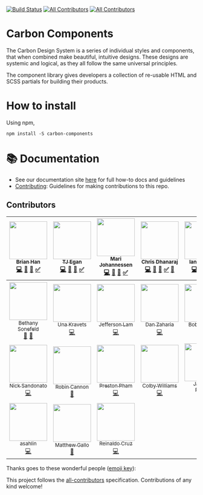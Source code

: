 [![Build Status](https://travis-ci.org/carbon-design-system/carbon-components.svg?branch=master)](https://travis-ci.org/carbon-design-system/carbon-components)
[![All Contributors](https://img.shields.io/badge/all_contributors-24-orange.svg?style=flat-square)](#contributors)
[![All Contributors](https://img.shields.io/badge/all_contributors-3-orange.svg?style=flat-square)](#contributors)

# Carbon Components

 The Carbon Design System is a series of individual styles and components, that when combined make beautiful, intuitive designs. These designs are systemic and logical, as they all follow the same universal principles.

The component library gives developers a collection of re-usable HTML and SCSS partials for building their products.

# How to install

Using npm,

```
npm install -S carbon-components
```

# :books: Documentation

* See our documentation site [here](http://carbondesignsystem.com/getting-started/developers) for full how-to docs and guidelines
* [Contributing](/docs/contributing.md): Guidelines for making contributions to this repo.

## Contributors

<!-- ALL-CONTRIBUTORS-LIST:START - Do not remove or modify this section -->
| [<img src="https://avatars3.githubusercontent.com/u/4185382?v=4" width="100px;"/><br /><sub>Brian Han</sub>](https://github.com/hellobrian)<br />[💻](https://github.com/carbon-design-system/carbon-components/commits?author=hellobrian "Code") [📖](https://github.com/carbon-design-system/carbon-components/commits?author=hellobrian "Documentation") [👀](#review-hellobrian "Reviewed Pull Requests") [✅](#tutorial-hellobrian "Tutorials") | [<img src="https://avatars1.githubusercontent.com/u/11928039?v=4" width="100px;"/><br /><sub>TJ Egan</sub>](http://tw15egan.github.io/portfolio)<br />[💻](https://github.com/carbon-design-system/carbon-components/commits?author=tw15egan "Code") [📖](https://github.com/carbon-design-system/carbon-components/commits?author=tw15egan "Documentation") [👀](#review-tw15egan "Reviewed Pull Requests") [✅](#tutorial-tw15egan "Tutorials") | [<img src="https://avatars0.githubusercontent.com/u/5447411?v=4" width="100px;"/><br /><sub>Mari Johannessen</sub>](http://www.marijohannessen.com)<br />[💻](https://github.com/carbon-design-system/carbon-components/commits?author=marijohannessen "Code") [📖](https://github.com/carbon-design-system/carbon-components/commits?author=marijohannessen "Documentation") [👀](#review-marijohannessen "Reviewed Pull Requests") [✅](#tutorial-marijohannessen "Tutorials") | [<img src="https://avatars2.githubusercontent.com/u/1266014?v=4" width="100px;"/><br /><sub>Chris Dhanaraj</sub>](http://twitter.com/chrisdhanaraj)<br />[💻](https://github.com/carbon-design-system/carbon-components/commits?author=chrisdhanaraj "Code") [📖](https://github.com/carbon-design-system/carbon-components/commits?author=chrisdhanaraj "Documentation") [👀](#review-chrisdhanaraj "Reviewed Pull Requests") [✅](#tutorial-chrisdhanaraj "Tutorials") [🔧](#tool-chrisdhanaraj "Tools") | [<img src="https://avatars2.githubusercontent.com/u/5481782?v=4" width="100px;"/><br /><sub>Ian Fleming</sub>](http://ianfleming.me/)<br />[💻](https://github.com/carbon-design-system/carbon-components/commits?author=iangfleming "Code") [📖](https://github.com/carbon-design-system/carbon-components/commits?author=iangfleming "Documentation") [👀](#review-iangfleming "Reviewed Pull Requests") [✅](#tutorial-iangfleming "Tutorials") | [<img src="https://avatars3.githubusercontent.com/u/11670886?v=4" width="100px;"/><br /><sub>Anna Gonzales</sub>](https://github.com/aagonzales)<br />[🎨](#design-aagonzales "Design") | [<img src="https://avatars0.githubusercontent.com/u/29312997?v=4" width="100px;"/><br /><sub>Tayler Aitken</sub>](https://github.com/tay-aitken)<br />[🎨](#design-tay-aitken "Design") |
| :---: | :---: | :---: | :---: | :---: | :---: | :---: |
| [<img src="https://avatars2.githubusercontent.com/u/11233508?v=4" width="100px;"/><br /><sub>Bethany Sonefeld</sub>](http://www.bethanysonefeld.com)<br />[🎨](#design-bsonefeld "Design") [📝](#blog-bsonefeld "Blogposts") | [<img src="https://avatars1.githubusercontent.com/u/1693164?v=4" width="100px;"/><br /><sub>Una Kravets</sub>](http://una.im)<br />[💻](https://github.com/carbon-design-system/carbon-components/commits?author=una "Code") | [<img src="https://avatars2.githubusercontent.com/u/6686963?v=4" width="100px;"/><br /><sub>Jefferson Lam</sub>](http://jefferson.im)<br />[💻](https://github.com/carbon-design-system/carbon-components/commits?author=jeffersonlam "Code") | [<img src="https://avatars3.githubusercontent.com/u/9454408?v=4" width="100px;"/><br /><sub>Dan Zaharia</sub>](http://www.danzaharia.com)<br />[💻](https://github.com/carbon-design-system/carbon-components/commits?author=dzaharia1 "Code") | [<img src="https://avatars3.githubusercontent.com/u/6444889?v=4" width="100px;"/><br /><sub>Bobby Smith</sub>](http://bobbysmith.io)<br />[💻](https://github.com/carbon-design-system/carbon-components/commits?author=bobbysmith "Code") | [<img src="https://avatars1.githubusercontent.com/u/1259051?v=4" width="100px;"/><br /><sub>Akira Sudoh</sub>](http://streetphoto.jp/)<br />[💻](https://github.com/carbon-design-system/carbon-components/commits?author=asudoh "Code") [👀](#review-asudoh "Reviewed Pull Requests") [🔧](#tool-asudoh "Tools") | [<img src="https://avatars0.githubusercontent.com/u/870668?v=4" width="100px;"/><br /><sub>Lee Reamsnyder</sub>](http://leereamsnyder.com)<br />[💻](https://github.com/carbon-design-system/carbon-components/commits?author=leereamsnyder "Code") |
| [<img src="https://avatars0.githubusercontent.com/u/181819?v=4" width="100px;"/><br /><sub>Nick Sandonato</sub>](https://github.com/nsand)<br />[💻](https://github.com/carbon-design-system/carbon-components/commits?author=nsand "Code") | [<img src="https://avatars1.githubusercontent.com/u/825457?v=4" width="100px;"/><br /><sub>Robin Cannon</sub>](http://shinytoyrobots.com)<br />[📖](https://github.com/carbon-design-system/carbon-components/commits?author=shinytoyrobots "Documentation") | [<img src="https://avatars0.githubusercontent.com/u/1265379?v=4" width="100px;"/><br /><sub>Preston Pham</sub>](http://preston.io)<br />[💻](https://github.com/carbon-design-system/carbon-components/commits?author=prestonp "Code") | [<img src="https://avatars0.githubusercontent.com/u/8884298?v=4" width="100px;"/><br /><sub>Colby Williams</sub>](http://www.colbycheeze.com)<br />[💻](https://github.com/carbon-design-system/carbon-components/commits?author=colbycheeze "Code") | [<img src="https://avatars2.githubusercontent.com/u/7519029?v=4" width="100px;"/><br /><sub>James Y Rauhut</sub>](http://www.seejamescode.com)<br />[📖](https://github.com/carbon-design-system/carbon-components/commits?author=seejamescode "Documentation") | [<img src="https://avatars3.githubusercontent.com/u/6788995?v=4" width="100px;"/><br /><sub>Chris Johnson</sub>](https://github.com/jhnsnc)<br />[💻](https://github.com/carbon-design-system/carbon-components/commits?author=jhnsnc "Code") | [<img src="https://avatars3.githubusercontent.com/u/114976?v=4" width="100px;"/><br /><sub>Nathan Friedly</sub>](http://nfriedly.com/)<br />[💻](https://github.com/carbon-design-system/carbon-components/commits?author=nfriedly "Code") |
| [<img src="https://avatars1.githubusercontent.com/u/13006634?v=4" width="100px;"/><br /><sub>asahlin</sub>](https://github.com/asahlin)<br />[💻](https://github.com/carbon-design-system/carbon-components/commits?author=asahlin "Code") | [<img src="https://avatars0.githubusercontent.com/u/10215203?v=4" width="100px;"/><br /><sub>Matthew Gallo</sub>](http://www.matthewdgallo.com)<br />[📖](https://github.com/carbon-design-system/carbon-components/commits?author=matthewgallo "Documentation") | [<img src="https://avatars3.githubusercontent.com/u/4438261?v=4" width="100px;"/><br /><sub>Reinaldo Cruz</sub>](http://www.reicruz.com/)<br />[💻](https://github.com/carbon-design-system/carbon-components/commits?author=reicruz "Code") |
<!-- ALL-CONTRIBUTORS-LIST:END -->
Thanks goes to these wonderful people ([emoji key](https://github.com/kentcdodds/all-contributors#emoji-key)):

This project follows the [all-contributors](https://github.com/kentcdodds/all-contributors) specification. Contributions of any kind welcome!